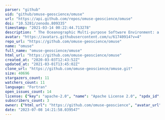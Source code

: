 ```yaml
---
parser: "github"
uid: "github/omuse-geoscience/omuse"
url: "https://api.github.com/repos/omuse-geoscience/omuse"
doi: "10.5281/zenodo.809335"
timestamp: "2021-03-14 00:22:44.713278"
description: " The Oceanographic Multi-purpose Software Environment: a package for multi-physics and multi-scale earth science simulations."
avatar: "https://avatars.githubusercontent.com/u/61740914?v=4"
repo_url: "https://github.com/omuse-geoscience/omuse"
name: "omuse"
full_name: "omuse-geoscience/omuse"
html_url: "https://github.com/omuse-geoscience/omuse"
created_at: "2020-03-03T12:43:52Z"
updated_at: "2021-03-01T13:45:02Z"
clone_url: "https://github.com/omuse-geoscience/omuse.git"
size: 40696
stargazers_count: 11
watchers_count: 11
language: "Fortran"
open_issues_count: 14
license: {"key": "apache-2.0", "name": "Apache License 2.0", "spdx_id": "Apache-2.0", "url": "https://api.github.com/licenses/apache-2.0", "node_id": "MDc6TGljZW5zZTI="}
subscribers_count: 3
owner: {"html_url": "https://github.com/omuse-geoscience", "avatar_url": "https://avatars.githubusercontent.com/u/61740914?v=4", "login": "omuse-geoscience", "type": "Organization"}
date: "2023-07-08 14:21:58.039547"
---
```

